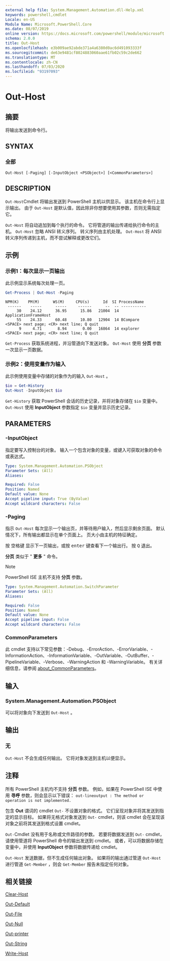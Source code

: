 ```yaml
---
external help file: System.Management.Automation.dll-Help.xml
keywords: powershell,cmdlet
Locale: en-US
Module Name: Microsoft.PowerShell.Core
ms.date: 08/07/2019
online version: https://docs.microsoft.com/powershell/module/microsoft.powershell.core/out-host?view=powershell-7&WT.mc_id=ps-gethelp
schema: 2.0.0
title: Out-Host
ms.openlocfilehash: e3b009ae92abde371a4a6380d0ac6d491093333f
ms.sourcegitcommit: de63e9481cf8024883060aae61fb02c59c2de662
ms.translationtype: MT
ms.contentlocale: zh-CN
ms.lasthandoff: 07/03/2020
ms.locfileid: "93197093"
---
```

# Out-Host

## 摘要
将输出发送到命令行。

## SYNTAX

### 全部

```
Out-Host [-Paging] [-InputObject <PSObject>] [<CommonParameters>]
```

## DESCRIPTION

`Out-Host`Cmdlet 将输出发送到 PowerShell 主机以供显示。 该主机在命令行上显示输出。 由于 `Out-Host` 是默认值，因此除非你想要使用其参数，否则无需指定它。

`Out-Host` 将自动追加到每个执行的命令。 它将管道的输出传递给执行命令的主机。 `Out-Host` 忽略 ANSI 转义序列。 转义序列由主机处理。 `Out-Host` 将 ANSI 转义序列传递到主机，而不尝试解释或更改它们。

## 示例

### 示例1：每次显示一页输出

此示例显示系统每次处理一页。

```powershell
Get-Process | Out-Host -Paging
```

```Output
NPM(K)    PM(M)      WS(M)     CPU(s)      Id  SI ProcessName
 ------    -----      -----     ------      --  -- -----------
     30    24.12      36.95      15.86   21004  14 ApplicationFrameHost
     55    24.33      60.48      10.80   12904  14 BCompare
<SPACE> next page; <CR> next line; Q quit
      9     4.71       8.94       0.00   16864  14 explorer
<SPACE> next page; <CR> next line; Q quit
```

`Get-Process` 获取系统进程，并沿管道向下发送对象。 `Out-Host` 使用 **分页** 参数一次显示一页数据。

### 示例2：使用变量作为输入

此示例使用变量中存储的对象作为的输入 `Out-Host` 。

```powershell
$io = Get-History
Out-Host -InputObject $io
```

`Get-History` 获取 PowerShell 会话的历史记录，并将对象存储在 `$io` 变量中。
`Out-Host` 使用 **InputObject** 参数指定 `$io` 变量并显示历史记录。

## PARAMETERS

### -InputObject

指定要写入控制台的对象。 输入一个包含对象的变量，或键入可获取对象的命令或表达式。

```yaml
Type: System.Management.Automation.PSObject
Parameter Sets: (All)
Aliases:

Required: False
Position: Named
Default value: None
Accept pipeline input: True (ByValue)
Accept wildcard characters: False
```

### -Paging

指示 `Out-Host` 每次显示一个输出页，并等待用户输入，然后显示剩余页面。 默认情况下，所有输出都显示在单个页面上。 页大小由主机的特征确定。

按 <kbd>空格键</kbd> 显示下一页输出，或按 <kbd>enter</kbd> 键查看下一个输出行。 按 <kbd>Q</kbd> 退出。

**分页** 类似于 " **更多** " 命令。

> [!NOTE]
> PowerShell ISE 主机不支持 **分页** 参数。

```yaml
Type: System.Management.Automation.SwitchParameter
Parameter Sets: (All)
Aliases:

Required: False
Position: Named
Default value: None
Accept pipeline input: False
Accept wildcard characters: False
```

### CommonParameters

此 cmdlet 支持以下常见参数：-Debug、-ErrorAction、-ErrorVariable、-InformationAction、-InformationVariable、-OutVariable、-OutBuffer、-PipelineVariable、-Verbose、-WarningAction 和 -WarningVariable。 有关详细信息，请参阅 [about_CommonParameters](https://go.microsoft.com/fwlink/?LinkID=113216)。

## 输入

### System.Management.Automation.PSObject

可以将对象向下发送到 `Out-Host` 。

## 输出

### 无

`Out-Host` 不会生成任何输出。 它将对象发送到主机以便显示。

## 注释

所有 PowerShell 主机均不支持 **分页** 参数。 例如，如果在 PowerShell ISE 中使用 **寻呼** 参数，则会显示以下错误： `out-lineoutput : The method or operation is not implemented.`

包含 **Out** 谓词的 cmdlet `Out-` 不设置对象的格式。 它们呈现对象并将其发送到指定的显示目标。 如果将无格式对象发送到 `Out-` cmdlet，则该 cmdlet 会在呈现该对象之前将其发送到格式设置 cmdlet。

`Out-`Cmdlet 没有用于名称或文件路径的参数。 若要将数据发送到 `Out-` cmdlet，请使用管道将 PowerShell 命令的输出发送到 cmdlet。 或者，可以将数据存储在变量中，并使用 **InputObject** 参数将数据传递给 cmdlet。

`Out-Host` 发送数据，但不生成任何输出对象。 如果将的输出通过管道 `Out-Host` 进行管道 `Get-Member` ，则会 `Get-Member` 报告未指定任何对象。

## 相关链接

[Clear-Host](Clear-Host.md)

[Out-Default](Out-Default.md)

[Out-File](../Microsoft.PowerShell.Utility/Out-File.md)

[Out-Null](Out-Null.md)

[Out-printer](../Microsoft.PowerShell.Utility/Out-Printer.md)

[Out-String](../Microsoft.PowerShell.Utility/Out-String.md)

[Write-Host](../Microsoft.PowerShell.Utility/Write-Host.md)
